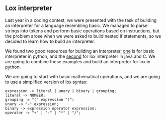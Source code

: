 ## Lox interpreter

Last year in a coding contest, we were presented with the task of building an interpreter for a language resembling basic. We managed to parse strings into tokens and perform basic operations based on instructions, but the problem arose when we were asked to build nested if statements, so we decided to learn how to build an interpreter.

We found two good resources for building an interpreter, [one](https://www.youtube.com/watch?v=Eythq9848Fg&list=PLZQftyCk7_SdoVexSmwy_tBgs7P0b97yD&index=4&ab_channel=CodePulse) is for basic interpreter in python, and the [second](https://craftinginterpreters.com/) for lox interpreter in java and C. We are going to combine these examples and build an interpreter for lox in python.

We are going to start with basic mathematical operations, and we are going to use a simplified version of lox syntax:

```console
expression -> literal | unary | binary | grouping;
literal -> NUMBER;
grouping -> "(" expression ")";
unary -> "-" expression;
binary -> expression operator expression;
operator -> "+" | "-" | "*" | "/";
```

